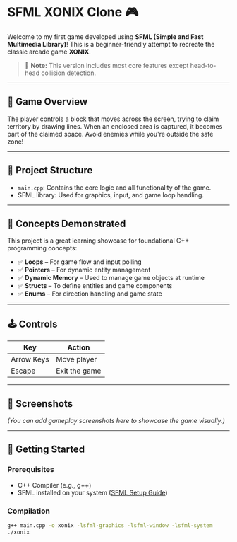 # SFML XONIX Clone 🎮

Welcome to my first game developed using **SFML (Simple and Fast Multimedia Library)**! This is a beginner-friendly attempt to recreate the classic arcade game **XONIX**.

> 🚧 **Note:** This version includes most core features except head-to-head collision detection.

---

## 🎯 Game Overview

The player controls a block that moves across the screen, trying to claim territory by drawing lines. When an enclosed area is captured, it becomes part of the claimed space. Avoid enemies while you're outside the safe zone!

---

## 📁 Project Structure

- `main.cpp`: Contains the core logic and all functionality of the game.
- SFML library: Used for graphics, input, and game loop handling.

---

## 🧠 Concepts Demonstrated

This project is a great learning showcase for foundational C++ programming concepts:

- ✅ **Loops** – For game flow and input polling
- ✅ **Pointers** – For dynamic entity management
- ✅ **Dynamic Memory** – Used to manage game objects at runtime
- ✅ **Structs** – To define entities and game components
- ✅ **Enums** – For direction handling and game state

---

## 🕹️ Controls

| Key       | Action              |
|-----------|---------------------|
| Arrow Keys | Move player         |
| Escape    | Exit the game       |

---

## 📸 Screenshots

*(You can add gameplay screenshots here to showcase the game visually.)*

---

## 🚀 Getting Started

### Prerequisites

- C++ Compiler (e.g., g++)
- SFML installed on your system ([SFML Setup Guide](https://www.sfml-dev.org/tutorials/))

### Compilation

```bash
g++ main.cpp -o xonix -lsfml-graphics -lsfml-window -lsfml-system
./xonix

